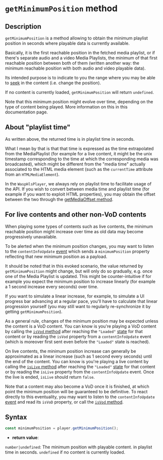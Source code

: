 # `getMinimumPosition` method

## Description

`getMinimumPosition` is a method allowing to obtain the minimum playlist
position in seconds where playable data is currently available.

Basically, it is the first reachable position in the fetched media playlist, or
if there's separate audio and a video Media Playlists, the minimum of that first
reachable position between both of them (written another way: the minimum
reachable position with both audio and video playable data).

Its intended purpose is to indicate to you the range where you may be able to
[seek](./seek.md) in the content (i.e. change the position).

If no content is currently loaded, `getMinimumPosition` will return `undefined`.

Note that this minimum position might evolve over time, depending on the type
of content being played. More information on this in this documentation page.

## About "playlist time"

As written above, the returned time is in playlist time in seconds.

What I mean by that is that that time is expressed as the time extrapolated
from the MediaPlaylist (for example for a live content, it might be the unix
timestamp corresponding to the time at which the corresponding media was
broadcasted), which might be different from the "media time" actually associated
to the HTML media element (such as the `currentTime` attribute from an
`HTMLMediaElement`).

In the `WaspHlsPlayer`, we always rely on playlist time to facilitate usage of
the API.
If you wish to convert between media time and playlist time (for example if you
want to exploit HTML properties), you may obtain the offset between the two
through the [getMediaOffset method](./getMediaOffset.md).

## For live contents and other non-VoD contents

When playing some types of contents such as live contents, the minimum reachable
position might increase over time as old data may become progressively
unavailable.

To be alerted when the minimum position changes, you may want to listen to the
`contentInfoUpdate` [event](../Player_Events.md) which sends a `minimumPosition`
property reflecting that new minimum position as a payload.

It should be noted that in this evoked scenario, the value returned by
`getMinimumPosition` might change, but will only do so gradually, e.g. once one
of the Media Playlist is updated.
This might be counter-intuitive if for example you expect the minimum position
to increase linearly (for example a 1 second increase every seconds) over time.

If you want to simulate a linear increase, for example, to simulate a UI
progress bar advancing at a regular pace, you'll have to calculate that linear
progression yourself (you may still want to regularly re-synchronize it by
getting `getMinimumPosition`).

As a general rule, changes of the minimum position may be expected unless the
content is a VoD content.
You can know is you're playing a VoD content by calling the [`isVod`
method](../Playback_Information/isVod.md) after reaching the `"Loaded"`
[state](../Basic_Methods/getPlayerState.md) for that content or by reading the
`isVod` property from a `contentInfoUpdate` event (which is moreover first sent
even before the `"Loaded"` state is reached).

On live contents, the minimum position increase can generally be approximated as
a linear increase (such as 1 second every seconds) until the end of the content.
You can know is you're playing a live content by calling the [`isLive`
method](../Playback_Information/isLive.md) after reaching the `"Loaded"`
[state](../Basic_Methods/getPlayerState.md) for that content or by reading the
`isLive` property from the `contentInfoUpdate` event. Once the live is ended,
`isLive` should return `false`.

Note that a content may also become a VoD once it is finished, at which point
the minimum position will be guaranteed to be definitive.
To react directly to this eventuality, you may want to listen to the
`contentInfoUpdate` [event](../Player_Events.md) and read its `isVoD` property,
or call the [`isVod` method](../Playback_Information/isVod.md).

## Syntax

```js
const minimumPosition = player.getMinimumPosition();
```

- **return value**:

`number|undefined`: The minimum position with playable content. in playlist time
in seconds. `undefined` if no content is currently loaded.
